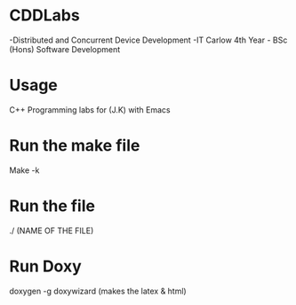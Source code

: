 # CDDLabs
-Distributed and Concurrent Device Development
-IT Carlow 4th Year - BSc (Hons) Software Development
# Usage
C++ Programming labs for (J.K) with Emacs

# Run the make file 
Make -k

# Run the file
./  (NAME OF THE FILE)

# Run Doxy
doxygen -g 
doxywizard (makes the latex & html)



